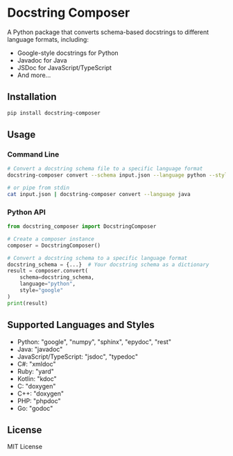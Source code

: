 # Docstring Composer

A Python package that converts schema-based docstrings to different language formats, including:

- Google-style docstrings for Python
- Javadoc for Java
- JSDoc for JavaScript/TypeScript
- And more...

## Installation

```bash
pip install docstring-composer
```

## Usage

### Command Line

```bash
# Convert a docstring schema file to a specific language format
docstring-composer convert --schema input.json --language python --style google --output output.py

# or pipe from stdin
cat input.json | docstring-composer convert --language java
```

### Python API

```python
from docstring_composer import DocstringComposer

# Create a composer instance
composer = DocstringComposer()

# Convert a docstring schema to a specific language format
docstring_schema = {...}  # Your docstring schema as a dictionary
result = composer.convert(
    schema=docstring_schema, 
    language="python", 
    style="google"
)
print(result)
```

## Supported Languages and Styles

- Python: "google", "numpy", "sphinx", "epydoc", "rest"
- Java: "javadoc"
- JavaScript/TypeScript: "jsdoc", "typedoc"
- C#: "xmldoc"
- Ruby: "yard"
- Kotlin: "kdoc"
- C: "doxygen"
- C++: "doxygen"
- PHP: "phpdoc"
- Go: "godoc"

## License

MIT License
